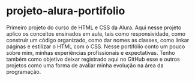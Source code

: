 # projeto-alura-portifolio
Primeiro projeto do curso de HTML e CSS da Alura. Aqui nesse projeto aplico os conceitos ensinados em aula, tais como responsividade, como 
construir um código organizado, como dar nomes as classes, como linkar páginas e estilizar o HTML com o CSS.
Nesse portifólio conto um pouco sobre mim, minhas experiências profissionais e expectativas. Tenho também como objetivo deixar registrado aqui 
no GitHub esse e outros projetos como uma forma de avaliar minha evolução na área da programação.
